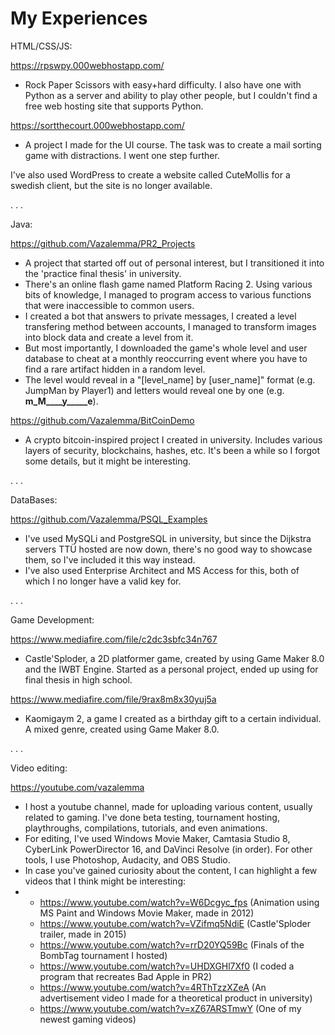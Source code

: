 # My Experiences

HTML/CSS/JS:

https://rpswpy.000webhostapp.com/
- Rock Paper Scissors with easy+hard difficulty. I also have one with Python as a server and ability to play other people, but I couldn't find a free web hosting site that supports Python.

https://sortthecourt.000webhostapp.com/
- A project I made for the UI course. The task was to create a mail sorting game with distractions. I went one step further.

I've also used WordPress to create a website called CuteMollis for a swedish client, but the site is no longer available.

.
.
.

Java:

https://github.com/Vazalemma/PR2_Projects
- A project that started off out of personal interest, but I transitioned it into the 'practice final thesis' in university.
- There's an online flash game named Platform Racing 2. Using various bits of knowledge, I managed to program access to various functions that were inaccessible to common users.
- I created a bot that answers to private messages, I created a level transfering method between accounts, I managed to transform images into block data and create a level from it.
- But most importantly, I downloaded the game's whole level and user database to cheat at a monthly reoccurring event where you have to find a rare artifact hidden in a random level.
- The level would reveal in a "[level_name] by [user_name]" format (e.g. JumpMan by Player1) and letters would reveal one by one (e.g. __m_M____y_____e__).

https://github.com/Vazalemma/BitCoinDemo
- A crypto bitcoin-inspired project I created in university. Includes various layers of security, blockchains, hashes, etc. It's been a while so I forgot some details, but it might be interesting.

.
.
.

DataBases:

https://github.com/Vazalemma/PSQL_Examples
- I've used MySQLi and PostgreSQL in university, but since the Dijkstra servers TTÜ hosted are now down, there's no good way to showcase them, so I've included it this way instead.
- I've also used Enterprise Architect and MS Access for this, both of which I no longer have a valid key for.

.
.
.

Game Development:

https://www.mediafire.com/file/c2dc3sbfc34n767
- Castle'Sploder, a 2D platformer game, created by using Game Maker 8.0 and the IWBT Engine. Started as a personal project, ended up using for final thesis in high school.

https://www.mediafire.com/file/9rax8m8x30yuj5a
- Kaomigaym 2, a game I created as a birthday gift to a certain individual. A mixed genre, created using Game Maker 8.0.

.
.
.

Video editing:

https://youtube.com/vazalemma
- I host a youtube channel, made for uploading various content, usually related to gaming. I've done beta testing, tournament hosting, playthroughs, compilations, tutorials, and even animations.
- For editing, I've used Windows Movie Maker, Camtasia Studio 8, CyberLink PowerDirector 16, and DaVinci Resolve (in order). For other tools, I use Photoshop, Audacity, and OBS Studio.
- In case you've gained curiosity about the content, I can highlight a few videos that I think might be interesting:
- - https://www.youtube.com/watch?v=W6Dcgyc_fps (Animation using MS Paint and Windows Movie Maker, made in 2012)
  - https://www.youtube.com/watch?v=VZifmq5NdiE (Castle'Sploder trailer, made in 2015)
  - https://www.youtube.com/watch?v=rrD20YQ59Bc (Finals of the BombTag tournament I hosted)
  - https://www.youtube.com/watch?v=UHDXGHl7Xf0 (I coded a program that recreates Bad Apple in PR2)
  - https://www.youtube.com/watch?v=4RThTzzXZeA (An advertisement video I made for a theoretical product in university)
  - https://www.youtube.com/watch?v=xZ67ARSTmwY (One of my newest gaming videos)














